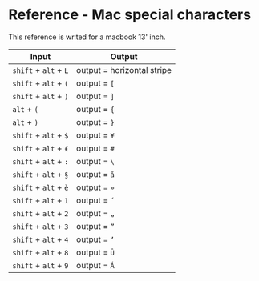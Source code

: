 # Reference - Mac special characters

This reference is writed for a macbook 13' inch.

| Input                    | Output                        |
| ------------------------ | ----------------------------- |
| `shift` + `alt` + `L`    | output = horizontal stripe    |
| `shift` + `alt` + `(`    | output = `[`                  |
| `shift` + `alt` + `)`    | output = `]`                  |
| `alt` + `(`              | output = `{`                  |
| `alt` + `)`              | output = `}`                  | 
| `shift` + `alt` + `$`    | output = `¥`                  |
| `shift` + `alt` + `£`    | output = `#`                  |
| `shift` + `alt` + `:`    | output = `\`                  |
| `shift` + `alt` + `§`    | output = `å`                  |
| `shift` + `alt` + `è`    | output = `»`                  |
| `shift` + `alt` + `1`    | output = `´`                  |
| `shift` + `alt` + `2`    | output = `„`                  |
| `shift` + `alt` + `3`    | output = `”`                  |
| `shift` + `alt` + `4`    | output = `’`                  |
| `shift` + `alt` + `8`    | output = `Û`                  |
| `shift` + `alt` + `9`    | output = `Á`                  |


